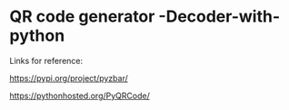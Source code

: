 # QR code generator -Decoder-with-python

Links for reference:

https://pypi.org/project/pyzbar/

https://pythonhosted.org/PyQRCode/
